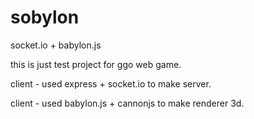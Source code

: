 # sobylon
socket.io + babylon.js

this is just test project for ggo web game.

client - used express + socket.io to make server.

client - used babylon.js + cannonjs to make renderer 3d.
